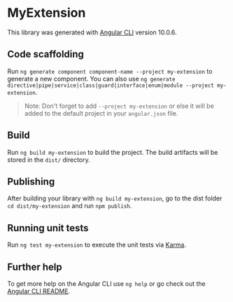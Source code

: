 # MyExtension

This library was generated with [Angular CLI](https://github.com/angular/angular-cli) version 10.0.6.

## Code scaffolding

Run `ng generate component component-name --project my-extension` to generate a new component. You can also use `ng generate directive|pipe|service|class|guard|interface|enum|module --project my-extension`.
> Note: Don't forget to add `--project my-extension` or else it will be added to the default project in your `angular.json` file. 

## Build

Run `ng build my-extension` to build the project. The build artifacts will be stored in the `dist/` directory.

## Publishing

After building your library with `ng build my-extension`, go to the dist folder `cd dist/my-extension` and run `npm publish`.

## Running unit tests

Run `ng test my-extension` to execute the unit tests via [Karma](https://karma-runner.github.io).

## Further help

To get more help on the Angular CLI use `ng help` or go check out the [Angular CLI README](https://github.com/angular/angular-cli/blob/master/README.md).
